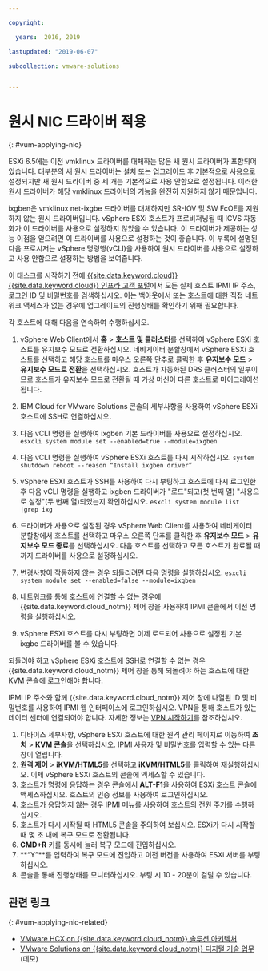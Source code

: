 ```yaml
---

copyright:

  years:  2016, 2019

lastupdated: "2019-06-07"

subcollection: vmware-solutions


---
```


# 원시 NIC 드라이버 적용
{: #vum-applying-nic}

ESXi 6.5에는 이전 vmklinux 드라이버를 대체하는 많은 새 원시 드라이버가 포함되어 있습니다. 대부분의 새 원시 드라이버는 설치 또는 업그레이드 후 기본적으로 사용으로 설정되지만 새 원시 드라이버 중 세 개는 기본적으로 사용 안함으로 설정됩니다. 이러한 원시 드라이버가 해당 vmklinux 드라이버의 기능을 완전히 지원하지 않기 때문입니다.

ixgben은 vmklinux net-ixgbe 드라이버를 대체하지만 SR-IOV 및 SW FcOE를 지원하지 않는 원시 드라이버입니다. vSphere ESXi 호스트가 프로비저닝될 때 ICVS 자동화가 이 드라이버를 사용으로 설정하지 않았을 수 있습니다. 이 드라이버가 제공하는 성능 이점을 얻으려면 이 드라이버를 사용으로 설정하는 것이 좋습니다. 이 부록에 설명된 다음 프로시저는 vSphere 명령행(vCLI)을 사용하여 원시 드라이버를 사용으로 설정하고 사용 안함으로 설정하는 방법을 보여줍니다.

이 태스크를 시작하기 전에 [{{site.data.keyword.cloud}}{{site.data.keyword.cloud}} 인프라 고객 포털](https://control.softlayer.com/devices)에서 모든 실제 호스트 IPMI IP 주소, 로그인 ID 및 비밀번호를 검색하십시오. 이는 백아웃에서 또는 호스트에 대한 직접 네트워크 액세스가 없는 경우에 업그레이드의 진행상태를 확인하기 위해 필요합니다.

각 호스트에 대해 다음을 연속하여 수행하십시오.
1. vSphere Web Client에서 **홈** > **호스트 및 클러스터**를 선택하여 vSphere ESXi 호스트를 유지보수 모드로 전환하십시오. 네비게이터 분할창에서 vSphere ESXi 호스트를 선택하고 해당 호스트를 마우스 오른쪽 단추로 클릭한 후 **유지보수 모드** > **유지보수 모드로 전환**을 선택하십시오. 호스트가 자동화된 DRS 클러스터의 일부이므로 호스트가 유지보수 모드로 전환될 때 가상 머신이 다른 호스트로 마이그레이션됩니다.
2. IBM Cloud for VMware Solutions 콘솔의 세부사항을 사용하여 vSphere ESXi 호스트에 SSH로 연결하십시오.
3. 다음 vCLI 명령을 실행하여 ixgben 기본 드라이버를 사용으로 설정하십시오.
  `esxcli system module set --enabled=true --module=ixgben`
4. 다음 vCLI 명령을 실행하여 vSphere ESXi 호스트를 다시 시작하십시오.
  `system shutdown reboot --reason “Install ixgben driver”`
5. vSphere ESXI 호스트가 SSH를 사용하여 다시 부팅하고 호스트에 다시 로그인한 후 다음 vCLI 명령을 실행하고 ixgben 드라이버가 "로드"되고(첫 번째 열) "사용으로 설정"(두 번째 열)되었는지 확인하십시오.
  `esxcli system module list |grep ixg`
6. 드라이버가 사용으로 설정된 경우 vSphere Web Client를 사용하여 네비게이터 분할창에서 호스트를 선택하고 마우스 오른쪽 단추를 클릭한 후 **유지보수 모드** > **유지보수 모드 종료**를 선택하십시오. 다음 호스트를 선택하고 모든 호스트가 완료될 때까지 드라이버를 사용으로 설정하십시오.
7. 변경사항이 작동하지 않는 경우 되돌리려면 다음 명령을 실행하십시오. `esxcli system module set --enabled=false --module=ixgben`

8. 네트워크를 통해 호스트에 연결할 수 없는 경우에 {{site.data.keyword.cloud_notm}} 제어 창을 사용하여 IPMI 콘솔에서 이전 명령을 실행하십시오.
9. vSphere ESXi 호스트를 다시 부팅하면 이제 로드되어 사용으로 설정된 기본 ixgbe 드라이버를 볼 수 있습니다.

되돌려야 하고 vSphere ESXi 호스트에 SSH로 연결할 수 없는 경우 {{site.data.keyword.cloud_notm}} 제어 창을 통해 되돌려야 하는 호스트에 대한 KVM 콘솔에 로그인해야 합니다.

IPMI IP 주소와 함께 {{site.data.keyword.cloud_notm}} 제어 창에 나열된 ID 및 비밀번호를 사용하여 IPMI 웹 인터페이스에 로그인하십시오. VPN을 통해 호스트가 있는 데이터 센터에 연결되어야 합니다. 자세한 정보는 [VPN 시작하기](/docs/infrastructure/iaas-vpn?topic=VPN-getting-started)를 참조하십시오.

1. 디바이스 세부사항, vSphere ESXi 호스트에 대한 원격 관리 페이지로 이동하여 **조치** > **KVM 콘솔**을 선택하십시오. IPMI 사용자 및 비밀번호를 입력할 수 있는 다른 창이 열립니다.
2. **원격 제어** > **iKVM/HTML5**를 선택하고 **iKVM/HTML5**를 클릭하여 재실행하십시오. 이제 vSphere ESXi 호스트의 콘솔에 액세스할 수 있습니다.
3. 호스트가 명령에 응답하는 경우 콘솔에서 **ALT-F1**을 사용하여 ESXi 호스트 콘솔에 액세스하십시오. 호스트의 인증 정보를 사용하여 로그인하십시오.
4. 호스트가 응답하지 않는 경우 IPMI 메뉴를 사용하여 호스트의 전원 주기를 수행하십시오.
5. 호스트가 다시 시작될 때 HTML5 콘솔을 주의하여 보십시오. ESXi가 다시 시작할 때 몇 초 내에 복구 모드로 전환됩니다.
6. **CMD+R** 키를 동시에 눌러 복구 모드에 진입하십시오.
7. **“Y”**를 입력하여 복구 모드에 진입하고 이전 버전을 사용하여 ESXi 서버를 부팅하십시오.
8. 콘솔을 통해 진행상태를 모니터하십시오. 부팅 시 10 - 20분이 걸릴 수 있습니다.

## 관련 링크
{: #vum-applying-nic-related}

* [VMware HCX on {{site.data.keyword.cloud_notm}} 솔루션 아키텍처](/docs/services/vmwaresolutions/services?topic=vmware-solutions-hcx-archi-intro#hcx-archi-intro)
* [VMware Solutions on {{site.data.keyword.cloud_notm}} 디지털 기술 업무](https://ibm-dte.mybluemix.net/vmware)(데모)
